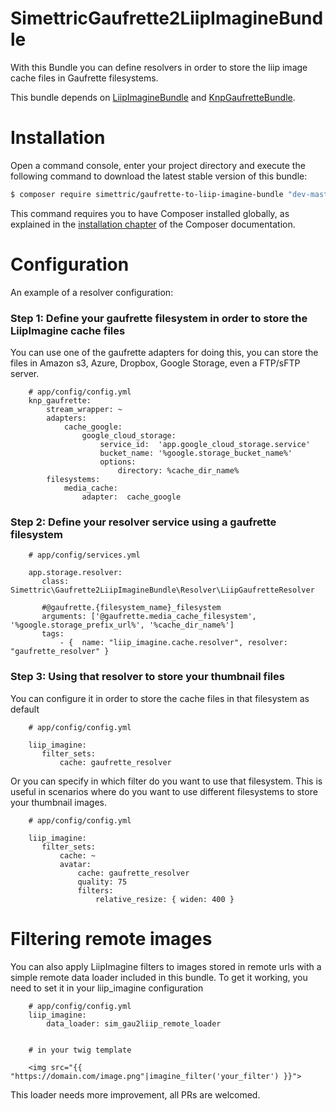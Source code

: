 # SimettricGaufrette2LiipImagineBundle

With this Bundle you can define resolvers in order to store the liip image cache files in Gaufrette filesystems.

This bundle depends on [LiipImagineBundle](https://github.com/liip/LiipImagineBundle) and [KnpGaufretteBundle](https://github.com/KnpLabs/KnpGaufretteBundle).

Installation
============

Open a command console, enter your project directory and execute the
following command to download the latest stable version of this bundle:

```bash
$ composer require simettric/gaufrette-to-liip-imagine-bundle "dev-master"
```

This command requires you to have Composer installed globally, as explained
in the [installation chapter](https://getcomposer.org/doc/00-intro.md)
of the Composer documentation.

Configuration
==============
An example of a resolver configuration:

### Step 1: Define your gaufrette filesystem in order to store the LiipImagine cache files

You can use one of the gaufrette adapters for doing this, you can store the files in Amazon s3, Azure, Dropbox, Google Storage, even a FTP/sFTP server.

        # app/config/config.yml
        knp_gaufrette:
            stream_wrapper: ~
            adapters:
                cache_google:
                    google_cloud_storage:
                        service_id:  'app.google_cloud_storage.service'
                        bucket_name: '%google.storage_bucket_name%'
                        options:
                            directory: %cache_dir_name%
            filesystems:
                media_cache:
                    adapter:  cache_google
                    
### Step 2: Define your resolver service using a gaufrette filesystem

        # app/config/services.yml
        
        app.storage.resolver:
           class: Simettric\Gaufrette2LiipImagineBundle\Resolver\LiipGaufretteResolver
            
           #@gaufrette.{filesystem_name}_filesystem
           arguments: ['@gaufrette.media_cache_filesystem', '%google.storage_prefix_url%', '%cache_dir_name%']
           tags:
               - {  name: "liip_imagine.cache.resolver", resolver: "gaufrette_resolver" }
        
### Step 3: Using that resolver to store your thumbnail files

You can configure it in order to store the cache files in that filesystem as default

        # app/config/config.yml
        
        liip_imagine:
           filter_sets:
               cache: gaufrette_resolver
               
Or you can specify in which filter do you want to use that filesystem. 
This is useful in scenarios where do you want to use different filesystems to store your thumbnail images.
        
        # app/config/config.yml
        
        liip_imagine:
           filter_sets:
               cache: ~
               avatar:
                   cache: gaufrette_resolver
                   quality: 75
                   filters:
                       relative_resize: { widen: 400 }
                       
                       

Filtering remote images
====================

You can also apply LiipImagine filters to images stored in remote urls with a simple remote data loader included in this bundle.
To get it working, you need to set it in your liip_imagine configuration

        # app/config/config.yml
        liip_imagine:
            data_loader: sim_gau2liip_remote_loader
            
            
        # in your twig template
        
        <img src="{{ "https://domain.com/image.png"|imagine_filter('your_filter') }}">
        
This loader needs more improvement, all PRs are welcomed. 

